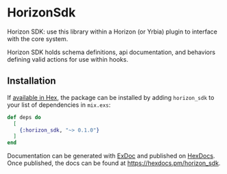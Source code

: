 # HorizonSdk

Horizon SDK: use this library within a Horizon (or Yrbia) plugin to interface
with the core system.

Horizon SDK holds schema definitions, api documentation, and behaviors
defining valid actions for use within hooks.

## Installation

If [available in Hex](https://hex.pm/docs/publish), the package can be installed
by adding `horizon_sdk` to your list of dependencies in `mix.exs`:

```elixir
def deps do
  [
    {:horizon_sdk, "~> 0.1.0"}
  ]
end
```

Documentation can be generated with [ExDoc](https://github.com/elixir-lang/ex_doc)
and published on [HexDocs](https://hexdocs.pm). Once published, the docs can
be found at <https://hexdocs.pm/horizon_sdk>.

